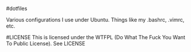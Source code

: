 #dotfiles

Various configurations I use under Ubuntu. Things like my .bashrc, .vimrc, etc.

#LICENSE
This is licensed under the WTFPL (Do What The Fuck You Want To Public License). See LICENSE
